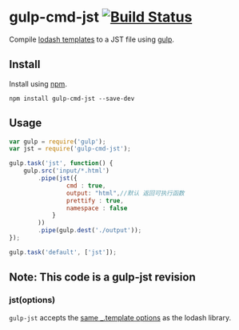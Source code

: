 gulp-cmd-jst [![Build Status](https://travis-ci.org/brucecham/gulp-cmd-jst.svg?branch=master)](https://travis-ci.org/brucecham/gulp-cmd-jst)
========

Compile [lodash templates](http://lodash.com/docs#template) to a JST file using [gulp](https://github.com/wearefractal/gulp).

Install
-------

Install using [npm](https://npmjs.org/package/gulp-cmd-jst).

```
npm install gulp-cmd-jst --save-dev
```

Usage
-----

```js
var gulp = require('gulp');
var jst = require('gulp-cmd-jst');

gulp.task('jst', function() {
    gulp.src('input/*.html')
        .pipe(jst({
                cmd : true,
                output: "html",//默认 返回可执行函数
                prettify : true,
                namespace : false
            }
        ))
        .pipe(gulp.dest('./output'));
});

gulp.task('default', ['jst']);
```

Note: This code is a gulp-jst revision
-------

### jst(options)

`gulp-jst` accepts the [same _.template options](http://lodash.com/docs#template) as the lodash library.

